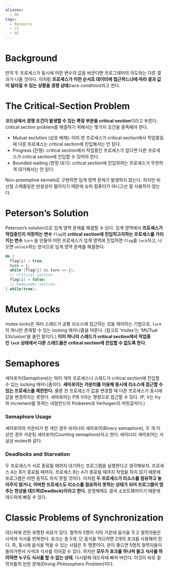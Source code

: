 ```yaml
---
aliases:
  - OS
tags:
  - Resource
  - CS
  - OS
---
```


# Background

만약 두 프로세스가 동시에 어떤 변수의 값을 바꾼다면 프로그래머의 의도와는 다른 결과가 나올 것이다. 이처럼 **프로세스가 어떤 순서로 데이터에 접근하느냐에 따라 결과 값이 달라질 수 있는 상황을 경쟁 상태**(race condition)라고 한다.

# The Critical-Section Problem

**코드상에서 경쟁 조건이 발생할 수 있는 특정 부분을 critical section**이라고 부른다. critical section problem를 해결하기 위해서는 몇가지 조건을 충족해야 한다.

- Mutual exclution (상호 배제): 이미 한 프로세스가 critical section에서 작업중일 때 다른 프로세스는 critical section에 진입해서는 안 된다.
- Progress (진행): critical section에서 작업중인 프로세스가 없다면 다른 프로세스가 critical section에 진입할 수 있어야 한다.
- Bounded waiting (한정 대기): critical section에 진입하려는 프로세스가 무한하게 대기해서는 안 된다.

Non-preemptive kernels로 구현하면 임계 영역 문제가 발생하지 않는다. 하지만 비선점 스케줄링은 반응성이 떨어지기 때문에 슈퍼 컴퓨터가 아니고선 잘 사용하지 않는다.

# Peterson’s Solution

Peterson’s solution으로 임계 영역 문제를 해결할 수 있다. 임계 영역에서 **프로세스가 작업중인지 저장하는 변수** `flag`와 **critical section에 진입하고자하는 프로세스를 가리키는 변수** `turn` 을 만들어 어떤 프로세스가 임계 영역에 진입하면 `flag`를 `lock`하고, 나오면 `unlock`하는 방식으로 임계 영역 문제를 해결한다.

```c
do {
  flag[i] = true;
  turn = j;
  while (flag[j] && turn == j);
  // Critical section
  flag[i] = false;
  // Remainder section
} while(true);
```

# Mutex Locks

mutex locks은 여러 스레드가 공통 리소스에 접근하는 것을 제어하는 기법으로, `lock`이 하나만 존재할 수 있는 locking 매커니즘을 따른다. (참고로 'mutex’는 'MUTual EXclusion’을 줄인 말이다.) **이미 하나의 스레드가 critical section에서 작업중인 `lock` 상태에서 다른 스레드들은 critical section에 진입할 수 없도록 한다.**

# Semaphores

세마포어(Semaphore)는 여러 개의 프로세스나 스레드가 critical section에 진입할 수 있는 locking 매커니즘이다. **세마포어는 카운터를 이용해 동시에 리소스에 접근할 수 있는 프로세스를 제한한다.** 물론 한 프로세스가 값을 변경할 때 다른 프로세스가 동시에 값을 변경하지는 못한다. 세마포어는 P와 V라는 명령으로 접근할 수 있다. (P, V는 try와 increment를 뜻하는 네덜란드어 Proberen과 Verhogen의 머릿글자다.)

### Semaphore Usage

세마포어의 카운터가 한 개인 경우 바이너리 세마포어(Binary semaphore), 두 개 이상인 경우 카운팅 세마포어(Counting semaphore)라고 한다. 바이너리 세마포어는 사실상 mutex와 같다.

### Deadlocks and Starvation

두 프로세스가 서로 종료될 때까지 대기하는 프로그램을 실행한다고 생각해보자. 프로세스 A는 B가 종료될 때까지, 프로세스 B는 A가 종료될 때까지 작업을 하지 않기 때문에 프로그램은 어떤 동작도 하지 못할 것이다. 이처럼 **두 프로세스가 리소스를 점유하고 놓아주지 않거나, 어떠한 프로세스도 리소스를 점유하지 못하는 상태가 되어 프로그램이 멈추는 현상을 데드락(Deadlock)이라고 한다.** 운영체제도 결국 소프트웨어이기 때문에 데드락에 빠질 수 있다.

# Classic Problems of Synchronization

데드락에 관한 유명한 비유가 있다. 철학자 5명이 식탁 가운데 음식을 두고 철학자들은 사색과 식사를 반복한다. 포크는 총 5개, 단 음식을 먹으려면 2개의 포크를 사용해야 한다. 즉, 동시에 음식을 먹을 수 있는 사람은 두 명뿐이다. 운이 좋으면 5명의 철학자들이 돌아가면서 사색과 식사를 이어갈 수 있다. 하지만 **모두가 포크를 하나씩 들고 식사를 하려하면 누구도 식사를 할 수 없는 상태**, 다시말해 데드락에 빠져 버린다. 이것이 바로 철학자들의 만찬 문제(Dining-Philosophers Problem)이다.
